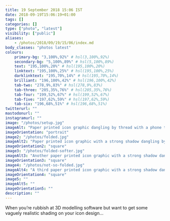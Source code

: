 ```yaml
---
title: 19 September 2018 15:06 IST
date: 2018-09-19T15:06:19+01:00
tags: []
categories: []
type: ["photo", "latest"]
visibility: ["public"]
aliases:
    - /photos/2018/09/19/15/06/index.md
body_classes: "photos latest"
colours:
    primary-bg: "3,100%,92%" # hsl(3,100%,92%)
    secondary-bg: "5,100%,89%" # hsl(5,100%,89%)
    text: "195,100%,20%" # hsl(195,100%,20%)
    linktext: "195,100%,25%" # hsl(195,100%,25%)
    darklinktext: "195,70%,14%" # hsl(195,70%,14%)
    brilliant: "196,100%,42%" # hsl(196,100%,42%)
    tab-two: "278,9%,83%" # hsl(278,9%,83%)
    tab-three: "205,35%,76%" # hsl(205,35%,76%)
    tab-four: "199,52%,67%" # hsl(199,52%,67%)
    tab-five: "197,62%,59%" # hsl(197,62%,59%)
    tab-six: "196,68%,51%" # hsl(196,68%,51%)
twitterurl: ""
mastodonurl: ""
instagramurl: ""
image: "/photos/setup.jpg"
imageAlt: "Paper printed icon graphic dangling by thread with a phone taking a photo of it."
imageOrientation: "portrait"
image2: "/photos/folded.jpg"
imageAlt2: "Paper printed icon graphic with a strong shadow dangling by thread against a paper background."
imageOrientation2: "square"
image3: "/photos/folded-softer.jpg"
imageAlt3: "Another paper printed icon graphic with a strong shadow dangling by thread against a paper background."
imageOrientation3: "square"
image4: "/photos/not-so-folded.jpg"
imageAlt4: "A third paper printed icon graphic with a strong shadow dangling by thread against a paper background."
imageOrientation4: "square"
image5: ""
imageAlt5: ""
imageOrientation5: ""
description: ""
---
```


When you’re rubbish at 3D modelling software but want to get some vaguely realistic shading on your icon design…